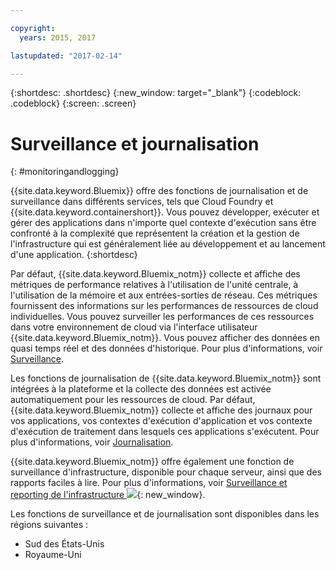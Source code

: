 ```yaml
---

copyright:
  years: 2015, 2017

lastupdated: "2017-02-14"

---
```



{:shortdesc: .shortdesc}
{:new_window: target="_blank"}
{:codeblock: .codeblock}
{:screen: .screen}

# Surveillance et journalisation
{: #monitoringandlogging}

{{site.data.keyword.Bluemix}} offre des fonctions de journalisation et de surveillance dans différents services, tels que Cloud Foundry et {{site.data.keyword.containershort}}. Vous pouvez développer, exécuter et gérer des applications dans n'importe quel contexte d'exécution sans être confronté à la complexité que représentent la création et la gestion de l'infrastructure qui est généralement liée au développement et au lancement d'une application. 
{:shortdesc}

Par défaut, {{site.data.keyword.Bluemix_notm}} collecte et affiche des métriques de performance relatives à l'utilisation de l'unité centrale, à l'utilisation de la mémoire et aux entrées-sorties de réseau. Ces métriques fournissent des informations sur les performances de ressources de cloud individuelles. Vous pouvez surveiller les performances de ces ressources dans votre environnement de cloud via l'interface utilisateur {{site.data.keyword.Bluemix_notm}}. Vous pouvez afficher des données en quasi temps réel et des données d'historique. Pour plus d'informations, voir [Surveillance](monitoring/monitoring_bmx_ov.html#monitoring_bmx_ov).

Les fonctions de journalisation de {{site.data.keyword.Bluemix_notm}} sont intégrées à la plateforme et la collecte des données est activée automatiquement pour les ressources de cloud. Par défaut, {{site.data.keyword.Bluemix_notm}} collecte et affiche des journaux pour vos applications, vos contextes d'exécution d'application et vos contexte d'exécution de traitement dans lesquels ces applications s'exécutent. Pour plus d'informations, voir [Journalisation](logging/logging_bmx_ov.html#logging_bmx_ov).

{{site.data.keyword.Bluemix_notm}} offre également une fonction de surveillance d'infrastructure, disponible pour chaque serveur, ainsi que des rapports faciles à lire. Pour plus d'informations, voir [Surveillance et reporting de l'infrastructure ![](../icons/launch-glyph.svg "")](https://www.ibm.com/cloud-computing/bluemix/infrastructure-monitoring){: new_window}.

Les fonctions de surveillance et de journalisation sont disponibles dans les régions suivantes :
* Sud des États-Unis
* Royaume-Uni



